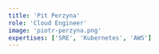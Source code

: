 ```yaml
---
title: 'Pit Perzyna'
role: 'Cloud Engineer'
image: 'piotr-perzyna.png'
expertises: ['SRE', 'Kubernetes', 'AWS']
---
```

